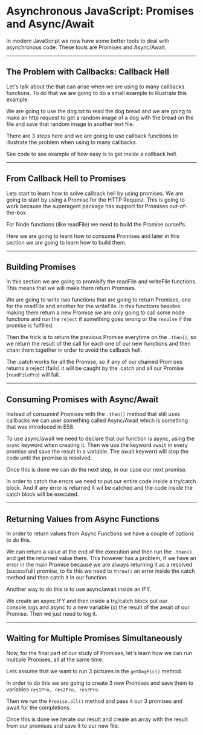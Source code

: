 # Asynchronous JavaScript: Promises and Async/Await

In modern JavaScript we now have some better tools to deal with asynchronous code. These tools are Promises and Async/Await.

---

## The Problem with Callbacks: Callback Hell

Let's talk about the that can arise when we are using to many callbacks functions. To do that we are going to do a small example to illustrate this example.

We are going to use the dog.txt to read the dog bread and we are going to make an http request to get a random image of a dog with the bread on the file and save that random image in another text file.

There are 3 steps here and we are going to use callback functions to illustrate the problem when using to many callbacks.

See code to see example of how easy is to get inside a callback hell.

---

## From Callback Hell to Promises

Lets start to learn how to solve callback hell by using promises. We are going to start by using a Promise for the HTTP Request. This is going to work because the superagent package has support for Promises out-of-the-box.

For Node functions (like readFile) we need to build the Promise ourselfs.

Here we are going to learn how to consume Promises and later in this section we are going to learn how to build them.

---

## Building Promises

In this section we are going to promisify the readFile and writeFile functions. This means that we will make them return Promises.

We are going to write two functions that are going to return Promises, one for the readFile and another for the writeFile. In this functions besides making them return a new Promise we are only going to call some node functions and run the `reject` if something goes wrong or the `resolve` if the promise is fulfilled.

Then the trick is to return the previous Promise everytime on the `.then()`, so we return the result of the call for each one of our new functions and then chain them together in order to avoid the callback hell.

The .catch works for all the Promise, so if any of our chained Promises returns a reject (fails) it will be caught by the .catch and all our Promise (`readFilePro`) will fail.

---

## Consuming Promises with Async/Await

Instead of consuminf Promises with the `.then()` method that still uses callbacks we can user something called Async/Await which is something that was introduced in ES8.

To use async/await we need to declare that our function is async, using the `async` keyword when creating it. Then we use the keyword `await` in every promise and save the result in a variable. The await keyword will stop the code until the promise is resolved.

Once this is done we can do the next step, in our case our next promise.

In order to catch the errors we need to put our entire code inside a try/catch block. And if any error is returned it wil be catched and the code inside the catch block will be executed.

---

## Returning Values from Async Functions

In order to return values from Async Functions we have a couple of options to do this.

We can return a value at the end of the execution and then run the `.then()` and get the returned value there. This however has a problem, if we have an error in the main Promise because we are always returning it as a resolved (sucessfull) promise, to fix this we need to `throw()` an error inside the catch method and then catch it in our function.

Another way to do this is to use async/await inside an IFY.

We create an async IFY and then inside a try/catch block put our console.logs and async to a new variable (x) the result of the await of our Promise. Then we just need to log it.

---

## Waiting for Multiple Promises Simultaneously

Now, for the final part of our study of Promises, let's learn how we can run multiple Promises, all at the same time.

Lets assume that we want to run 3 pictures in the `getDogPic()` method.

In order to do this we are going to create 3 new Promises and save them to variables `res1Pro, res2Pro, res3Pro`.

Then we run the `Promise.all()` method and pass it our 3 promises and await for the completions.

Once this is done we iterate our result and create an array with the result from our promises and save it to our new file.
